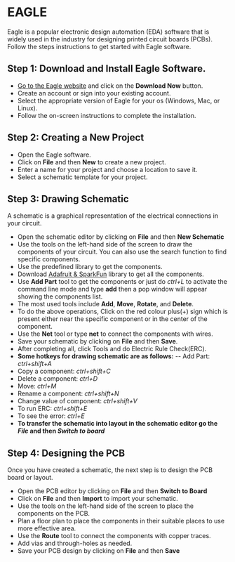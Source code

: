 # EAGLE
Eagle is a popular electronic design automation (EDA) software that is widely used in the industry for designing printed circuit boards (PCBs). Follow the steps instructions to get started with Eagle software.
## Step 1: Download and Install Eagle Software.
- [Go to the Eagle website](https://www.autodesk.com/products/eagle/free-download) and click on the **Download Now** button.
- Create an account or sign into your existing account.
- Select the appropriate version of Eagle for your os (Windows, Mac, or Linux).
- Follow the on-screen instructions to complete the installation.
## Step 2: Creating a New Project
- Open the Eagle software.
- Click on **File** and then **New** to create a new project.
- Enter a name for your project and choose a location to save it.
- Select a schematic template for your project.
## Step 3: Drawing Schematic
A schematic is a graphical representation of the electrical connections in your circuit.
- Open the schematic editor by clicking on **File** and then **New Schematic**
- Use the tools on the left-hand side of the screen to draw the components of your circuit. You can also use the search function to find specific components.
- Use the predefined library to get the components.
- Download [Adafruit & SparkFun](https://www.autodesk.com/products/fusion-360/blog/library-basics-install-use-sparkfun-adafruit-libraries-autodesk-eagle) library to get all the components.
- Use **Add Part** tool to get the components or just do *ctrl+L* to activate the command line mode and type **add** then a pop window will appear showing the components list.
- The most used tools include **Add**, **Move**, **Rotate**, and **Delete**.
- To do the above operations, Click on the red colour plus(+) sign which is present either near the specific component or in the center of the component.
- Use the **Net** tool or type **net** to connect the components with wires.
- Save your schematic by clicking on **File** and then **Save**.
- After completing all, click Tools and do Electric Rule Check(ERC). 
- **Some hotkeys for drawing schematic are as follows:**
-- Add Part: *ctrl+shift+A*
- Copy a component: *ctrl+shift+C*
- Delete a component: *ctrl+D*
- Move: *ctrl+M*
- Rename a component: *ctrl+shift+N*
- Change value of component: *ctrl+shift+V*
- To run ERC: *ctrl+shift+E*
- To see the error: *ctrl+E*
- **To transfer the schematic into layout in the schematic editor go the *File* and then *Switch to board***
## Step 4: Designing the PCB
Once you have created a schematic, the next step is to design the PCB board or layout.
- Open the PCB editor by clicking on **File** and then **Switch to Board**
- Click on **File** and then **Import** to import your schematic.
- Use the tools on the left-hand side of the screen to place the components on the PCB.
- Plan a floor plan to place the components in their suitable places to use more effective area.
- Use the **Route** tool to connect the components with copper traces.
- Add vias and through-holes as needed.
- Save your PCB design by clicking on **File** and then **Save**

